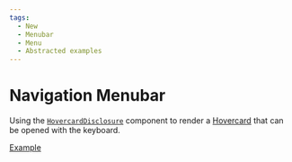 ```yaml
---
tags:
  - New
  - Menubar
  - Menu
  - Abstracted examples
---
```


# Navigation Menubar

<div data-description>

Using the [`HovercardDisclosure`](/reference/hovercard-disclosure) component to render a [Hovercard](/components/hovercard) that can be opened with the keyboard.

</div>

<div data-tags></div>

<a href="./index.tsx" data-playground>Example</a>
